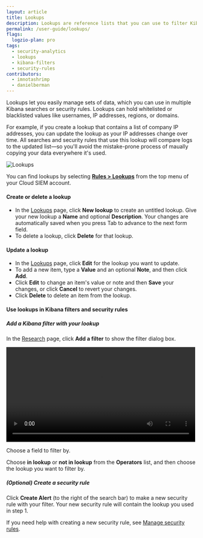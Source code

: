 ```yaml
---
layout: article
title: Lookups
description: Lookups are reference lists that you can use to filter Kibana results or to power your security rules. Using lookups, you can maintain lists of anything you want to filter by, such as users, IP addresses, regions, or domains.
permalink: /user-guide/lookups/
flags:
  logzio-plan: pro
tags:
  - security-analytics
  - lookups
  - kibana-filters
  - security-rules
contributors:
  - imnotashrimp
  - danielberman
---
```


Lookups let you easily manage sets of data, which you can use in multiple Kibana searches or security rules.
Lookups can hold whitelisted or blacklisted values like usernames, IP addresses, regions, or domains.

For example, if you create a lookup that contains a list of company IP addresses, you can update the lookup as your IP addresses change over time.
All searches and security rules that use this lookup will compare logs to the updated list—so you'll avoid the mistake-prone process of maually copying your data everywhere it's used.

![Lookups]({{site.baseurl}}/images/lookups/lookups.png)

You can find lookups by selecting
[**Rules > Lookups**](https://app.logz.io/#/dashboard/security/rules/lookup)
from the top menu of your Cloud SIEM account.

#### Create or delete a lookup

* In the [Lookups](https://app.logz.io/#/dashboard/security/rules/lookup) page,
  click **New lookup** to create an untitled lookup.
  Give your new lookup a **Name** and optional **Description**.
  Your changes are automatically saved when you press Tab to advance to the next form field.
* To delete a lookup,
  click **Delete** for that lookup.

#### Update a lookup

* In the [Lookups](https://app.logz.io/#/dashboard/security/rules/lookup) page,
  click **Edit** for the lookup you want to update.
* To add a new item,
  type a **Value** and an optional **Note**, and then click **Add**.
* Click **Edit** to change an item's value or note and then **Save** your changes,
  or click **Cancel** to revert your changes.
* Click **Delete** to delete an item from the lookup.

#### Use lookups in Kibana filters and security rules

<div class="tasklist">

##### Add a Kibana filter with your lookup

In the [Research](https://app.logz.io/#/dashboard/security/research) page,
click **Add a filter** to show the filter dialog box.

<video autoplay controls loop width="500">
  <source src="{{site.baseurl}}/videos/lookups/add-lookup-in-kibana.mp4" type="video/mp4" />
</video>

Choose a field to filter by.

Choose **in lookup** or **not in lookup** from the **Operators** list,
and then choose the lookup you want to filter by.

##### _(Optional)_ Create a security rule

Click **Create Alert** (to the right of the search bar)
to make a new security rule with your filter.
Your new security rule will contain the lookup you used in step 1.

If you need help with creating a new security rule,
see [Manage security rules]({{site.baseurl}}/user-guide/cloud-siem/manage-security-rules.html).
